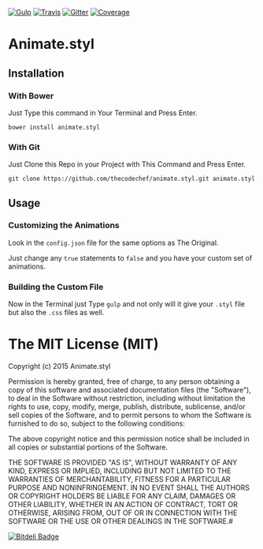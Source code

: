 
[![Gulp][gulp-image]][gulp-url] [![Travis][travis-image]][travis-url] [![Gitter][gitter-image]][gitter-url] [![Coverage][coveralls-image]][coverall-url]

# Animate.styl


## Installation

### With Bower

Just Type this command in Your Terminal and Press Enter.
```
bower install animate.styl
```

### With Git

Just Clone this Repo in your Project with This Command and Press Enter.
```
git clone https://github.com/thecodechef/animate.styl.git animate.styl
```


## Usage

### Customizing the Animations

Look in the `config.json` file for the same options as The Original.

Just change any `true` statements to `false` and you have your custom set of animations.

### Building the Custom File

Now in the Terminal just Type `gulp` and not only will it give your `.styl` file but also the `.css` files as well.


# The MIT License (MIT)

Copyright (c) 2015 Animate.styl

Permission is hereby granted, free of charge, to any person obtaining a copy
of this software and associated documentation files (the "Software"), to deal
in the Software without restriction, including without limitation the rights
to use, copy, modify, merge, publish, distribute, sublicense, and/or sell
copies of the Software, and to permit persons to whom the Software is
furnished to do so, subject to the following conditions:

The above copyright notice and this permission notice shall be included in all
copies or substantial portions of the Software.

THE SOFTWARE IS PROVIDED "AS IS", WITHOUT WARRANTY OF ANY KIND, EXPRESS OR
IMPLIED, INCLUDING BUT NOT LIMITED TO THE WARRANTIES OF MERCHANTABILITY,
FITNESS FOR A PARTICULAR PURPOSE AND NONINFRINGEMENT. IN NO EVENT SHALL THE
AUTHORS OR COPYRIGHT HOLDERS BE LIABLE FOR ANY CLAIM, DAMAGES OR OTHER
LIABILITY, WHETHER IN AN ACTION OF CONTRACT, TORT OR OTHERWISE, ARISING FROM,
OUT OF OR IN CONNECTION WITH THE SOFTWARE OR THE USE OR OTHER DEALINGS IN THE
SOFTWARE.#

[![Bitdeli Badge][bitdeli-image]][bitdeli-url]

[gulp-url]: http://github.com/gulpjs/gulp.git "Gulp Badge"
[gulp-image]: https://img.shields.io/badge/built%20with-gulp-red.svg
[travis-url]: https://travis-ci.org/thecodechef/animate.styl "Travis Badge"
[travis-image]: https://travis-ci.org/thecodechef/animate.styl.svg
[gitter-url]: https://gitter.im/thecodechef/animate.styl?utm_source=badge&utm_medium=badge&utm_campaign=pr-badge&utm_content=badge "Gitter Badge"
[gitter-image]: https://badges.gitter.im/Join%20Chat.svg
[coveralls-image]: https://coveralls.io/repos/thecodechef/animate.styl/badge.svg
[coverall-url]: https://coveralls.io/r/thecodechef/animate.styl "Coverage Badge"
[bitdeli-url]: https://bitdeli.com/free "Bitdeli Badge"
[bitdeli-image]: https://d2weczhvl823v0.cloudfront.net/thecodechef/animate.styl/trend.png
